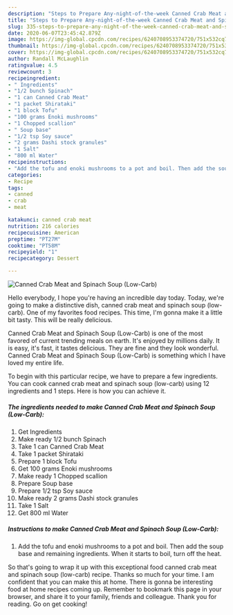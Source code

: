```yaml
---
description: "Steps to Prepare Any-night-of-the-week Canned Crab Meat and Spinach Soup (Low-Carb)"
title: "Steps to Prepare Any-night-of-the-week Canned Crab Meat and Spinach Soup (Low-Carb)"
slug: 335-steps-to-prepare-any-night-of-the-week-canned-crab-meat-and-spinach-soup-low-carb
date: 2020-06-07T23:45:42.879Z
image: https://img-global.cpcdn.com/recipes/6240708953374720/751x532cq70/canned-crab-meat-and-spinach-soup-low-carb-recipe-main-photo.jpg
thumbnail: https://img-global.cpcdn.com/recipes/6240708953374720/751x532cq70/canned-crab-meat-and-spinach-soup-low-carb-recipe-main-photo.jpg
cover: https://img-global.cpcdn.com/recipes/6240708953374720/751x532cq70/canned-crab-meat-and-spinach-soup-low-carb-recipe-main-photo.jpg
author: Randall McLaughlin
ratingvalue: 4.5
reviewcount: 3
recipeingredient:
- " Ingredients"
- "1/2 bunch Spinach"
- "1 can Canned Crab Meat"
- "1 packet Shirataki"
- "1 block Tofu"
- "100 grams Enoki mushrooms"
- "1 Chopped scallion"
- " Soup base"
- "1/2 tsp Soy sauce"
- "2 grams Dashi stock granules"
- "1 Salt"
- "800 ml Water"
recipeinstructions:
- "Add the tofu and enoki mushrooms to a pot and boil. Then add the soup base and remaining ingredients. When it starts to boil, turn off the heat."
categories:
- Recipe
tags:
- canned
- crab
- meat

katakunci: canned crab meat 
nutrition: 216 calories
recipecuisine: American
preptime: "PT27M"
cooktime: "PT58M"
recipeyield: "1"
recipecategory: Dessert

---
```



![Canned Crab Meat and Spinach Soup (Low-Carb)](https://img-global.cpcdn.com/recipes/6240708953374720/751x532cq70/canned-crab-meat-and-spinach-soup-low-carb-recipe-main-photo.jpg)

Hello everybody, I hope you're having an incredible day today. Today, we're going to make a distinctive dish, canned crab meat and spinach soup (low-carb). One of my favorites food recipes. This time, I'm gonna make it a little bit tasty. This will be really delicious.

Canned Crab Meat and Spinach Soup (Low-Carb) is one of the most favored of current trending meals on earth. It's enjoyed by millions daily. It is easy, it's fast, it tastes delicious. They are fine and they look wonderful. Canned Crab Meat and Spinach Soup (Low-Carb) is something which I have loved my entire life.




To begin with this particular recipe, we have to prepare a few ingredients. You can cook canned crab meat and spinach soup (low-carb) using 12 ingredients and 1 steps. Here is how you can achieve it.

<!--inarticleads1-->

##### The ingredients needed to make Canned Crab Meat and Spinach Soup (Low-Carb):

1. Get  Ingredients
1. Make ready 1/2 bunch Spinach
1. Take 1 can Canned Crab Meat
1. Take 1 packet Shirataki
1. Prepare 1 block Tofu
1. Get 100 grams Enoki mushrooms
1. Make ready 1 Chopped scallion
1. Prepare  Soup base
1. Prepare 1/2 tsp Soy sauce
1. Make ready 2 grams Dashi stock granules
1. Take 1 Salt
1. Get 800 ml Water




<!--inarticleads2-->

##### Instructions to make Canned Crab Meat and Spinach Soup (Low-Carb):

1. Add the tofu and enoki mushrooms to a pot and boil. Then add the soup base and remaining ingredients. When it starts to boil, turn off the heat.




So that's going to wrap it up with this exceptional food canned crab meat and spinach soup (low-carb) recipe. Thanks so much for your time. I am confident that you can make this at home. There is gonna be interesting food at home recipes coming up. Remember to bookmark this page in your browser, and share it to your family, friends and colleague. Thank you for reading. Go on get cooking!

